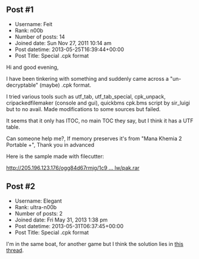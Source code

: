 ## Post #1
- Username: Feit
- Rank: n00b
- Number of posts: 14
- Joined date: Sun Nov 27, 2011 10:14 am
- Post datetime: 2013-05-25T16:39:44+00:00
- Post Title: Special .cpk format

Hi and good evening,

I have been tinkering with something and suddenly came across a "un-decryptable" (maybe) .cpk format.

I tried various tools such as utf_tab, utf_tab_special, cpk_unpack, cripackedfilemaker (console and gui), quickbms cpk.bms script by sir_luigi but to no avail. Made modifications to some sources but failed.

It seems that it only has ITOC, no main TOC they say, but I think it has a UTF table.

Can someone help me?, If memory preserves it's from "Mana Khemia 2 Portable +", Thank you in advanced

Here is the sample made with filecutter:

[http://205.196.123.176/ogg84d67rmjg/1c9 ... lw/pak.rar](http://205.196.123.176/ogg84d67rmjg/1c9xnppbp96wjlw/pak.rar)
## Post #2
- Username: Elegant
- Rank: ultra-n00b
- Number of posts: 2
- Joined date: Fri May 31, 2013 1:38 pm
- Post datetime: 2013-05-31T06:37:45+00:00
- Post Title: Special .cpk format

I'm in the same boat, for another game but I think the solution lies in [this thread](http://forum.xentax.com/viewtopic.php?f=21&t=5137).
